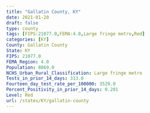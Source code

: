 ```yaml
---
title: "Gallatin County, KY"
date: 2021-01-20
draft: false
type: county
tags: [FIPS:21077.0,FEMA:4.0,Large fringe metro,Red]
categories: [KY]
County: Gallatin County
State: KY
FIPS: 21077.0
FEMA_Region: 4.0
Population: 8869.0
NCHS_Urban_Rural_Classification: Large fringe metro
Tests_in_prior_14_days: 313.0
Fourteen_day_test_rate_per_100000: 3529.0
Percent_Positivity_in_prior_14_days: 0.201
Level: Red
url: /states/KY/gallatin-county
---
```



